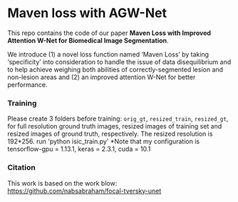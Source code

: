 # Maven loss with AGW-Net

This repo contains the code of our paper **Maven Loss with Improved Attention W-Net for Biomedical Image Segmentation**.

We introduce (1) a novel loss function named ‘Maven Loss’ by taking ‘specificity’ into consideration to handle the issue of data disequilibrium and to help achieve weighing both abilities of correctly-segmented lesion and non-lesion areas and (2) an improved attention W-Net for better performance.

### Training
Please create 3 folders before training: `orig_gt`, `resized_train`, `resized_gt`, for full resolution ground truth images, resized images of training set and resized images of ground truth, respectively. The resized resolution is 192*256.
run 'python isic_train.py'
*Note that my configuration is tensorflow-gpu = 1.13.1, keras = 2.3.1, cuda = 10.1

### Citation 

This work is based on the work blow:
https://github.com/nabsabraham/focal-tversky-unet
